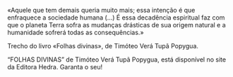 «Aquele que tem demais queria muito mais; essa intenção é que enfraquece a sociedade humana (...) É essa decadência espiritual faz com que o planeta Terra sofra as mudanças drásticas de sua origem natural e a humanidade sofrerá todas as consequências.» 

Trecho do livro «Folhas divinas», de Timóteo Verá Tupã Popygua.

“FOLHAS DIVINAS” de Timóteo Verá Tupã Popygua, está disponível no site da Editora Hedra. Garanta o seu!
